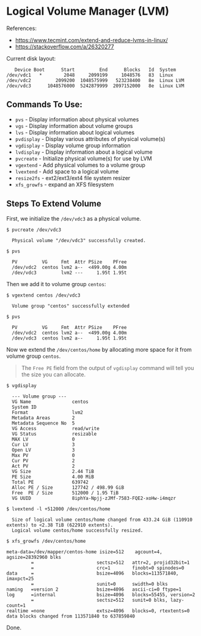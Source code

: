# Logical Volume Manager (LVM)

References:
- <https://www.tecmint.com/extend-and-reduce-lvms-in-linux/>
- <https://stackoverflow.com/a/26320277>

Current disk layout:

```
   Device Boot      Start         End      Blocks   Id  System
/dev/vdc1   *        2048     2099199     1048576   83  Linux
/dev/vdc2         2099200  1048575999   523238400   8e  Linux LVM
/dev/vdc3      1048576000  5242879999  2097152000   8e  Linux LVM
```

## Commands To Use:

- `pvs` - Display information about physical volumes
- `vgs` - Display information about volume groups
- `lvs` - Display information about logical volumes
- `pvdisplay` - Display various attributes of physical volume(s)
- `vgdisplay` - Display volume group information
- `lvdisplay` - Display information about a logical volume
- `pvcreate` - Initialize physical volume(s) for use by LVM
- `vgextend` - Add physical volumes to a volume group
- `lvextend` - Add space to a logical volume
- `resize2fs` - ext2/ext3/ext4 file system resizer
- `xfs_growfs` - expand an XFS filesystem

## Steps To Extend Volume

First, we initialize the `/dev/vdc3` as a physical volume.

```
$ pvcreate /dev/vdc3

  Physical volume "/dev/vdc3" successfully created.
```

```
$ pvs

  PV         VG     Fmt  Attr PSize    PFree
  /dev/vdc2  centos lvm2 a--  <499.00g 4.00m
  /dev/vdc3         lvm2 ---     1.95t 1.95t
```

Then we add it to volume group `centos`:

```
$ vgextend centos /dev/vdc3

  Volume group "centos" successfully extended
```

```
$ pvs

  PV         VG     Fmt  Attr PSize    PFree
  /dev/vdc2  centos lvm2 a--  <499.00g 4.00m
  /dev/vdc3  centos lvm2 a--     1.95t 1.95t
```

Now we extend the `/dev/centos/home` by allocating more space for it from volume group `centos`.

> The `Free PE` field from the output of `vgdisplay` command will tell you the size you can allocate.

```
$ vgdisplay

  --- Volume group ---
  VG Name               centos
  System ID
  Format                lvm2
  Metadata Areas        2
  Metadata Sequence No  5
  VG Access             read/write
  VG Status             resizable
  MAX LV                0
  Cur LV                3
  Open LV               3
  Max PV                0
  Cur PV                2
  Act PV                2
  VG Size               2.44 TiB
  PE Size               4.00 MiB
  Total PE              639742
  Alloc PE / Size       127742 / 498.99 GiB
  Free  PE / Size       512000 / 1.95 TiB
  VG UUID               8iphYa-Npjj-zJMf-7583-FQE2-xoHw-i4mqzr
```

```
$ lvextend -l +512000 /dev/centos/home

  Size of logical volume centos/home changed from 433.24 GiB (110910 extents) to <2.38 TiB (622910 extents).
  Logical volume centos/home successfully resized.
```

```
$ xfs_growfs /dev/centos/home

meta-data=/dev/mapper/centos-home isize=512    agcount=4, agsize=28392960 blks
         =                       sectsz=512   attr=2, projid32bit=1
         =                       crc=1        finobt=0 spinodes=0
data     =                       bsize=4096   blocks=113571840, imaxpct=25
         =                       sunit=0      swidth=0 blks
naming   =version 2              bsize=4096   ascii-ci=0 ftype=1
log      =internal               bsize=4096   blocks=55455, version=2
         =                       sectsz=512   sunit=0 blks, lazy-count=1
realtime =none                   extsz=4096   blocks=0, rtextents=0
data blocks changed from 113571840 to 637859840
```

Done.